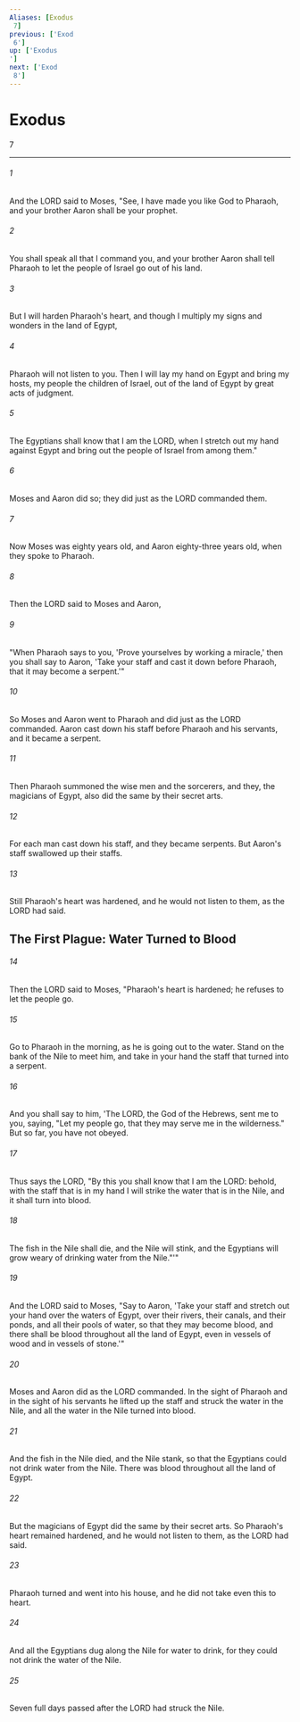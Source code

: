 ```yaml
---
Aliases: [Exodus 7]
previous: ['Exod 6']
up: ['Exodus']
next: ['Exod 8']
---
```

# Exodus 7

***
 

###### 1 
And the LORD said to Moses, "See, I have made you like God to Pharaoh, and your brother Aaron shall be your prophet.  

###### 2 
You shall speak all that I command you, and your brother Aaron shall tell Pharaoh to let the people of Israel go out of his land.  

###### 3 
But I will harden Pharaoh's heart, and though I multiply my signs and wonders in the land of Egypt,  

###### 4 
Pharaoh will not listen to you. Then I will lay my hand on Egypt and bring my hosts, my people the children of Israel, out of the land of Egypt by great acts of judgment.  

###### 5 
The Egyptians shall know that I am the LORD, when I stretch out my hand against Egypt and bring out the people of Israel from among them."  

###### 6 
Moses and Aaron did so; they did just as the LORD commanded them.  

###### 7 
Now Moses was eighty years old, and Aaron eighty-three years old, when they spoke to Pharaoh.  

###### 8 
Then the LORD said to Moses and Aaron,  

###### 9 
"When Pharaoh says to you, 'Prove yourselves by working a miracle,' then you shall say to Aaron, 'Take your staff and cast it down before Pharaoh, that it may become a serpent.'"  

###### 10 
So Moses and Aaron went to Pharaoh and did just as the LORD commanded. Aaron cast down his staff before Pharaoh and his servants, and it became a serpent.  

###### 11 
Then Pharaoh summoned the wise men and the sorcerers, and they, the magicians of Egypt, also did the same by their secret arts.  

###### 12 
For each man cast down his staff, and they became serpents. But Aaron's staff swallowed up their staffs.  

###### 13 
Still Pharaoh's heart was hardened, and he would not listen to them, as the LORD had said.  ## The First Plague: Water Turned to Blood  

###### 14 
Then the LORD said to Moses, "Pharaoh's heart is hardened; he refuses to let the people go.  

###### 15 
Go to Pharaoh in the morning, as he is going out to the water. Stand on the bank of the Nile to meet him, and take in your hand the staff that turned into a serpent.  

###### 16 
And you shall say to him, 'The LORD, the God of the Hebrews, sent me to you, saying, "Let my people go, that they may serve me in the wilderness." But so far, you have not obeyed.  

###### 17 
Thus says the LORD, "By this you shall know that I am the LORD: behold, with the staff that is in my hand I will strike the water that is in the Nile, and it shall turn into blood.  

###### 18 
The fish in the Nile shall die, and the Nile will stink, and the Egyptians will grow weary of drinking water from the Nile."'"  

###### 19 
And the LORD said to Moses, "Say to Aaron, 'Take your staff and stretch out your hand over the waters of Egypt, over their rivers, their canals, and their ponds, and all their pools of water, so that they may become blood, and there shall be blood throughout all the land of Egypt, even in vessels of wood and in vessels of stone.'"  

###### 20 
Moses and Aaron did as the LORD commanded. In the sight of Pharaoh and in the sight of his servants he lifted up the staff and struck the water in the Nile, and all the water in the Nile turned into blood.  

###### 21 
And the fish in the Nile died, and the Nile stank, so that the Egyptians could not drink water from the Nile. There was blood throughout all the land of Egypt.  

###### 22 
But the magicians of Egypt did the same by their secret arts. So Pharaoh's heart remained hardened, and he would not listen to them, as the LORD had said.  

###### 23 
Pharaoh turned and went into his house, and he did not take even this to heart.  

###### 24 
And all the Egyptians dug along the Nile for water to drink, for they could not drink the water of the Nile.  

###### 25 
Seven full days passed after the LORD had struck the Nile.
